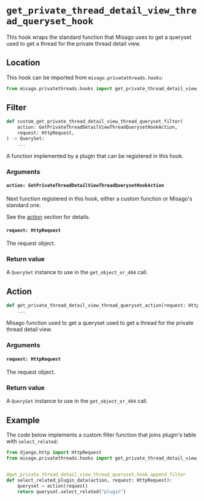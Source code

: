 # `get_private_thread_detail_view_thread_queryset_hook`

This hook wraps the standard function that Misago uses to get a queryset used to get a thread for the private thread detail view.


## Location

This hook can be imported from `misago.privatethreads.hooks`:

```python
from misago.privatethreads.hooks import get_private_thread_detail_view_thread_queryset_hook
```


## Filter

```python
def custom_get_private_thread_detail_view_thread_queryset_filter(
    action: GetPrivateThreadDetailViewThreadQuerysetHookAction,
    request: HttpRequest,
) -> QuerySet:
    ...
```

A function implemented by a plugin that can be registered in this hook.


### Arguments

#### `action: GetPrivateThreadDetailViewThreadQuerysetHookAction`

Next function registered in this hook, either a custom function or Misago's standard one.

See the [action](#action) section for details.


#### `request: HttpRequest`

The request object.


### Return value

A `QuerySet` instance to use in the `get_object_or_404` call.


## Action

```python
def get_private_thread_detail_view_thread_queryset_action(request: HttpRequest) -> QuerySet:
    ...
```

Misago function used to get a queryset used to get a thread for the private thread detail view.


### Arguments

#### `request: HttpRequest`

The request object.


### Return value

A `QuerySet` instance to use in the `get_object_or_404` call.


## Example

The code below implements a custom filter function that joins plugin's table with `select_related`:

```python
from django.http import HttpRequest
from misago.privatethreads.hooks import get_private_thread_detail_view_thread_queryset_hook


@get_private_thread_detail_view_thread_queryset_hook.append_filter
def select_related_plugin_data(action, request: HttpRequest):
    queryset = action(request)
    return queryset.select_related("plugin")
```